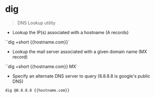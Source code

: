 # dig

> DNS Lookup utility

- Lookup the IP(s) associated with a hostname (A records)

``dig +short {{hostname.com}}`

- Lookup the mail server associated with a given domain name (MX record)

``dig +short {{hostname.com}} MX`

- Specify an alternate DNS server to query (8.8.8.8 is google's public DNS)

`dig @8.8.8.8 {{hostname.com}}`
